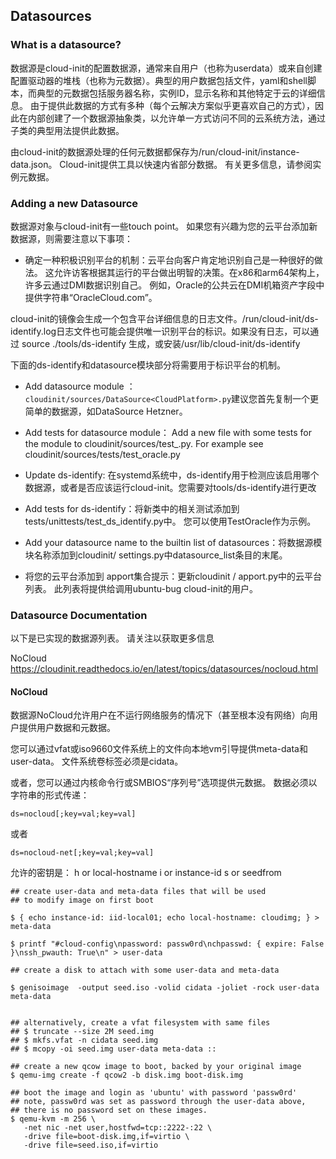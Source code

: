 ## Datasources
### What is a datasource?
数据源是cloud-init的配置数据源，通常来自用户（也称为userdata）或来自创建配置驱动器的堆栈（也称为元数据）。典型的用户数据包括文件，yaml和shell脚本，而典型的元数据包括服务器名称，实例ID，显示名称和其他特定于云的详细信息。 由于提供此数据的方式有多种（每个云解决方案似乎更喜欢自己的方式），因此在内部创建了一个数据源抽象类，以允许单一方式访问不同的云系统方法，通过子类的典型用法提供此数据。

由cloud-init的数据源处理的任何元数据都保存为/run/cloud-init/instance-data.json。 Cloud-init提供工具以快速内省部分数据。 有关更多信息，请参阅实例元数据。

### Adding a new Datasource
数据源对象与cloud-init有一些touch point。 如果您有兴趣为您的云平台添加新数据源，则需要注意以下事项：

* 确定一种积极识别平台的机制：云平台向客户肯定地识别自己是一种很好的做法。
这允许访客根据其运行的平台做出明智的决策。在x86和arm64架构上，许多云通过DMI数据识别自己。 例如，Oracle的公共云在DMI机箱资产字段中提供字符串“OracleCloud.com”。

cloud-init的镜像会生成一个包含平台详细信息的日志文件。/run/cloud-init/ds-identify.log日志文件也可能会提供唯一识别平台的标识。如果没有日志，可以通过 source ./tools/ds-identify 生成，或安装/usr/lib/cloud-init/ds-identify

下面的ds-identify和datasource模块部分将需要用于标识平台的机制。

* Add datasource module ：``cloudinit/sources/DataSource<CloudPlatform>.py``建议您首先复制一个更简单的数据源，如DataSource Hetzner。

* Add tests for datasource module： Add a new file with some tests for the module to cloudinit/sources/test_<yourplatform>.py. For example see cloudinit/sources/tests/test_oracle.py

* Update ds-identify: 在systemd系统中，ds-identify用于检测应该启用哪个数据源，或者是否应该运行cloud-init。您需要对tools/ds-identify进行更改

* Add tests for ds-identify：将新类中的相关测试添加到tests/unittests/test_ds_identify.py中。 您可以使用TestOracle作为示例。

* Add your datasource name to the builtin list of datasources：将数据源模块名称添加到cloudinit/ settings.py中datasource_list条目的末尾。

* 将您的云平台添加到 apport集合提示：更新cloudinit / apport.py中的云平台列表。
此列表将提供给调用ubuntu-bug cloud-init的用户。

### Datasource Documentation
以下是已实现的数据源列表。 请关注以获取更多信息

NoCloud
https://cloudinit.readthedocs.io/en/latest/topics/datasources/nocloud.html
#### NoCloud

数据源NoCloud允许用户在不运行网络服务的情况下（甚至根本没有网络）向用户提供用户数据和元数据。

您可以通过vfat或iso9660文件系统上的文件向本地vm引导提供meta-data和 user-data。 文件系统卷标签必须是cidata。

或者，您可以通过内核命令行或SMBIOS“序列号”选项提供元数据。 数据必须以字符串的形式传递：

```
ds=nocloud[;key=val;key=val]
```
或者

```
ds=nocloud-net[;key=val;key=val]
```

允许的密钥是：
h or local-hostname
i or instance-id
s or seedfrom

```
## create user-data and meta-data files that will be used
## to modify image on first boot

$ { echo instance-id: iid-local01; echo local-hostname: cloudimg; } > meta-data

$ printf "#cloud-config\npassword: passw0rd\nchpasswd: { expire: False }\nssh_pwauth: True\n" > user-data

## create a disk to attach with some user-data and meta-data

$ genisoimage  -output seed.iso -volid cidata -joliet -rock user-data meta-data


## alternatively, create a vfat filesystem with same files
## $ truncate --size 2M seed.img
## $ mkfs.vfat -n cidata seed.img
## $ mcopy -oi seed.img user-data meta-data ::

## create a new qcow image to boot, backed by your original image
$ qemu-img create -f qcow2 -b disk.img boot-disk.img

## boot the image and login as 'ubuntu' with password 'passw0rd'
## note, passw0rd was set as password through the user-data above,
## there is no password set on these images.
$ qemu-kvm -m 256 \
   -net nic -net user,hostfwd=tcp::2222-:22 \
   -drive file=boot-disk.img,if=virtio \
   -drive file=seed.iso,if=virtio
```
